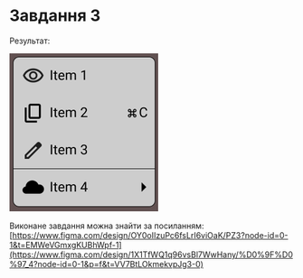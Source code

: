 # Завдання 3

Результат:

![Basic](images/task3.png)

Виконане завдання можна знайти за посиланням:
[https://www.figma.com/design/OY0oIIzuPc6fsLrI6viOaK/PZ3?node-id=0-1&t=EMWeVGmxgKUBhWpf-1](https://www.figma.com/design/1X1TfWQ1q96vsBl7WwHany/%D0%9F%D0%97_4?node-id=0-1&p=f&t=VV7BtLOkmekvpJg3-0)
